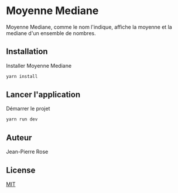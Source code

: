 # Moyenne Mediane

Moyenne Mediane, comme le nom l'indique, affiche la moyenne et la mediane d'un ensemble de nombres.

## Installation

Installer Moyenne Mediane

```bash
yarn install
```

## Lancer l'application

Démarrer le projet

```bash
yarn run dev
```

## Auteur

Jean-Pierre Rose

## License

[MIT](https://choosealicense.com/licenses/mit/)
